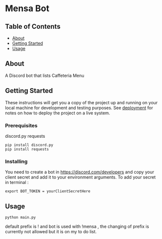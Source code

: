 # Mensa Bot

## Table of Contents

- [About](#about)
- [Getting Started](#getting_started)
- [Usage](#usage)

## About <a name = "about"></a>

A Discord bot that lists Caffeteria Menu

## Getting Started <a name = "getting_started"></a>

These instructions will get you a copy of the project up and running on your local machine for development and testing purposes. See [deployment](#deployment) for notes on how to deploy the project on a live system.

### Prerequisites

discord.py
requests
```
pip install discord.py
pip install requests
```

### Installing

You need to create a bot in https://discord.com/developers and copy your client secret and add it to your environment arguments.
To add your secret in terminal :
```
export BOT_TOKEN = yourClientSecretHere
```
## Usage <a name = "usage"></a>

```
python main.py
```
default prefix is ! and bot is used with !mensa , the changing of prefix is currently not allowed but it is on my to do list.